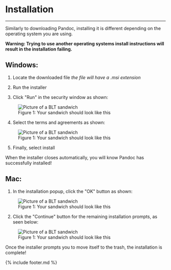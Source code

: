 # Installation

---

Similarly to downloading Pandoc, installing it is different depending on the operating system you are using. 

**Warning: Trying to use another operating systems install instructions will result in the installation failing.**

## Windows: 
1. Locate the downloaded file
	*the file will have a .msi extension*

2. Run the installer

3. Click "Run" in the security window as shown:

<figure>
<img src="sandwich.jpg" alt="Picture of a BLT sandwich">
<figcaption>Figure 1: Your sandwich should look like this</figcaption>
</figure>

4. Select the terms and agreements as shown:

<figure>
<img src="sandwich.jpg" alt="Picture of a BLT sandwich">
<figcaption>Figure 1: Your sandwich should look like this</figcaption>
</figure>

5. Finally, select install

When the installer closes automatically, you will know Pandoc has successfully installed!

## Mac:

1. In the installation popup, click the "OK" button as shown:

<figure>
<img src="sandwich.jpg" alt="Picture of a BLT sandwich">
<figcaption>Figure 1: Your sandwich should look like this</figcaption>
</figure>

2. Click the "Continue" button for the remaining installation prompts, as seen below:

<figure>
<img src="sandwich.jpg" alt="Picture of a BLT sandwich">
<figcaption>Figure 1: Your sandwich should look like this</figcaption>
</figure>

Once the installer prompts you to move itself to the trash, the installation is complete!




{% include footer.md %}
